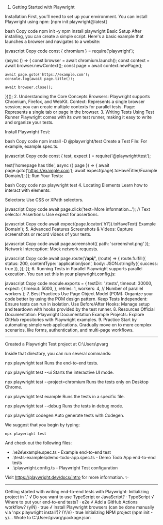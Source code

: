 1. Getting Started with Playwright

Installation
First, you’ll need to set up your environment. You can install Playwright using npm: [npm init playwright@latest]

bash
Copy code
npm init -y
npm install playwright
Basic Setup
After installing, you can create a simple script. Here's a basic example that launches a browser and navigates to a website:

javascript
Copy code
const { chromium } = require('playwright');

(async () => {
    const browser = await chromium.launch();
    const context = await browser.newContext();
    const page = await context.newPage();
    
    await page.goto('https://example.com');
    console.log(await page.title());
    
    await browser.close();
})();
2. Understanding the Core Concepts
Browsers: Playwright supports Chromium, Firefox, and WebKit.
Context: Represents a single browser session; you can create multiple contexts for parallel tests.
Page: Represents a single tab or page in the browser.
3. Writing Tests
Using Test Runner
Playwright comes with its own test runner, making it easy to write and organize your tests.

Install Playwright Test:

bash
Copy code
npm install -D @playwright/test
Create a Test File: For example, example.spec.ts.

javascript
Copy code
const { test, expect } = require('@playwright/test');

test('homepage has title', async ({ page }) => {
    await page.goto('https://example.com');
    await expect(page).toHaveTitle(/Example Domain/);
});
Run Your Tests:

bash
Copy code
npx playwright test
4. Locating Elements
Learn how to interact with elements:

Selectors: Use CSS or XPath selectors.

javascript
Copy code
await page.click('text=More information...'); // Text selector
Assertions: Use expect for assertions.

javascript
Copy code
await expect(page.locator('h1')).toHaveText('Example Domain');
5. Advanced Features
Screenshots & Videos: Capture screenshots or record videos of your tests.

javascript
Copy code
await page.screenshot({ path: 'screenshot.png' });
Network Interception: Mock network requests.

javascript
Copy code
await page.route('**/api/**', (route) => {
    route.fulfill({
        status: 200,
        contentType: 'application/json',
        body: JSON.stringify({ success: true }),
    });
});
6. Running Tests in Parallel
Playwright supports parallel execution. You can set this in your playwright.config.js:

javascript
Copy code
module.exports = {
    testDir: './tests',
    timeout: 30000,
    expect: {
        timeout: 5000,
    },
    retries: 1,
    workers: 4, // Number of parallel workers
};
7. Best Practices
Use Page Object Model (POM): Organize your code better by using the POM design pattern.
Keep Tests Independent: Ensure tests can run in isolation.
Use Before/After Hooks: Manage setup and teardown with hooks provided by the test runner.
8. Resources
Official Documentation: Playwright Documentation
Example Projects: Explore GitHub repositories with Playwright examples.
9. Practice
Start by automating simple web applications.
Gradually move on to more complex scenarios, like forms, authentication, and multi-page workflows.

---

Created a Playwright Test project at C:\Users\pvarg

Inside that directory, you can run several commands:

  npx playwright test
    Runs the end-to-end tests.

  npx playwright test --ui
    Starts the interactive UI mode.

  npx playwright test --project=chromium
    Runs the tests only on Desktop Chrome.

  npx playwright test example
    Runs the tests in a specific file.

  npx playwright test --debug
    Runs the tests in debug mode.

  npx playwright codegen
    Auto generate tests with Codegen.

We suggest that you begin by typing:

    npx playwright test

And check out the following files:
  - .\e2e\example.spec.ts - Example end-to-end test
  - .\tests-examples\demo-todo-app.spec.ts - Demo Todo App end-to-end tests
  - .\playwright.config.ts - Playwright Test configuration

Visit https://playwright.dev/docs/intro for more information. ✨

---

Getting started with writing end-to-end tests with Playwright:
Initializing project in '.'
√ Do you want to use TypeScript or JavaScript? · TypeScript
√ Where to put your end-to-end tests? · e2e
√ Add a GitHub Actions workflow? (y/N) · true
√ Install Playwright browsers (can be done manually via 'npx playwright install')? (Y/n) · true
Initializing NPM project (npm init -y)…
Wrote to C:\Users\pvarg\package.json